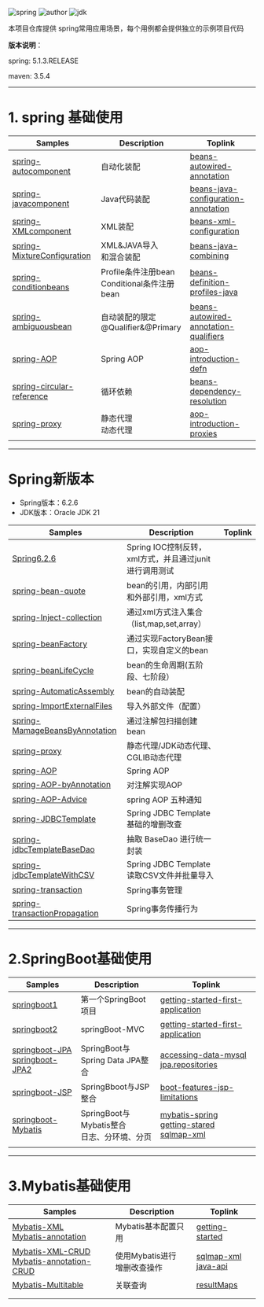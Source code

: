 ![spring](https://img.shields.io/badge/spring-5.1.3.RELEASE-brightgreen.svg)     ![author](https://img.shields.io/badge/author-quhaichuan-orange.svg)     ![jdk](https://img.shields.io/badge/jdk->=1.8-blue.svg)

本项目仓库提供 spring常用应用场景，每个用例都会提供独立的示例项目代码

**版本说明**：

spring:  5.1.3.RELEASE

maven:  3.5.4

---

# 1. spring 基础使用

| Samples                                                           | Description                            | Toplink                                                                                                                                                               |
|-------------------------------------------------------------------|----------------------------------------|-----------------------------------------------------------------------------------------------------------------------------------------------------------------------|
| [spring-autocomponent](spring/spring-autocomponent)               | 自动化装配                                  | [beans-autowired-annotation](https://docs.spring.io/spring/docs/5.1.13.RELEASE/spring-framework-reference/core.html#beans-autowired-annotation)                       |
| [spring-javacomponent](spring/spring-javacomponent)               | Java代码装配                               | [beans-java-configuration-annotation](https://docs.spring.io/spring/docs/5.1.13.RELEASE/spring-framework-reference/core.html#beans-java-configuration-annotation)     |
| [spring-XMLcomponent](spring/spring-XMLcomponent)                 | XML装配                                  | [beans-xml-configuration](https://docs.spring.io/spring/docs/5.1.13.RELEASE/spring-framework-reference/core.html#beans-factory-class)                                 |
| [spring-MixtureConfiguration](spring/spring-MixtureConfiguration) | XML&JAVA导入<br>和混合装配                    | [beans-java-combining](https://docs.spring.io/spring/docs/5.1.13.RELEASE/spring-framework-reference/core.html#beans-java-combining)                                   |
| [spring-conditionbeans](spring/spring-conditionbeans)             | Profile条件注册bean<br>Conditional条件注册bean | [beans-definition-profiles-java](https://docs.spring.io/spring/docs/5.1.13.RELEASE/spring-framework-reference/core.html#beans-definition-profiles-java)               |
| [spring-ambiguousbean](spring/spring-ambiguousbean)               | 自动装配的限定<br>@Qualifier&@Primary         | [beans-autowired-annotation-qualifiers](https://docs.spring.io/spring/docs/5.1.13.RELEASE/spring-framework-reference/core.html#beans-autowired-annotation-qualifiers) |
| [spring-AOP](spring/spring-AOP)                                   | Spring AOP                             | [aop-introduction-defn](https://docs.spring.io/spring/docs/5.1.13.RELEASE/spring-framework-reference/core.html#aop-introduction-defn)                                 |
| [spring-circular-reference](spring/spring-circular-reference)     | 循环依赖                                   | [beans-dependency-resolution](https://docs.spring.io/spring/docs/5.1.13.RELEASE/spring-framework-reference/core.html#beans-dependency-resolution)                     |
| [spring-proxy](spring/spring-proxy)                               | 静态代理<br>动态代理                           | [aop-introduction-proxies](https://docs.spring.io/spring/docs/5.1.13.RELEASE/spring-framework-reference/core.html#aop-introduction-proxies)                           |

---

# Spring新版本

- Spring版本：6.2.6
- JDK版本：Oracle JDK 21

| Samples                                                          | Description                          | Toplink |
  |------------------------------------------------------------------|--------------------------------------|---------|
| [Spring6.2.6](spring/spring-ioc-xml/Spring6.2.6)                 | Spring IOC控制反转，xml方式，并且通过junit进行调用测试 |         |
| [spring-bean-quote](spring-bean-quote)                           | bean的引用，内部引用和外部引用，xml方式              |         | 
| [spring-Inject-collection](spring-Inject-collection)             | 通过xml方式注入集合（list,map,set,array）      |         |
| [spring-beanFactory](spring-beanFactory)                         | 通过实现FactoryBean接口，实现自定义的bean         |         |
| [spring-beanLifeCycle](spring-beanLifeCycle)                     | bean的生命周期(五阶段、七阶段）                   |         |
| [spring-AutomaticAssembly](spring-AutomaticAssembly)             | bean的自动装配                            |         | 
| [spring-ImportExternalFiles](spring-ImportExternalFiles)         | 导入外部文件（配置）                           |         |
| [spring-MamageBeansByAnnotation](spring-MamageBeansByAnnotation) | 通过注解包扫描创建bean                        |         |
| [spring-proxy](spring-proxy)                                     | 静态代理/JDK动态代理、CGLIB动态代理               |         |
| [spring-AOP](spring-AOP)                                         | Spring AOP                           |         |
| [spring-AOP-byAnnotation](spring-AOP-byAnnotation)               | 对注解实现AOP                             |         |
| [spring-AOP-Advice](spring-AOP-Advice)                           | spring AOP 五种通知                      |         |
| [spring-JDBCTemplate](spring-JDBCTemplate)                       | Spring JDBC Template基础的增删改查          |         |
| [spring-jdbcTemplateBaseDao](spring-jdbcTemplateBaseDao)         | 抽取 BaseDao 进行统一封装                    |         |
| [spring-jdbcTemplateWithCSV](spring-jdbcTemplateWithCSV)         | Spring JDBC Template 读取CSV文件并批量导入    |         |
| [spring-transaction](spring-transaction)                         | Spring事务管理                           |         |
| [spring-transactionPropagation](spring-transactionPropagation)   | Spring事务传播行为                         |         |

---

# 2.SpringBoot基础使用

| Samples                                                                              | Description                       | Toplink                                                                                                                                                                                                                                    |
|--------------------------------------------------------------------------------------|-----------------------------------|--------------------------------------------------------------------------------------------------------------------------------------------------------------------------------------------------------------------------------------------|
| [springboot1](spring/springboot1)                                                    | 第一个SpringBoot项目                   | [getting-started-first-application](https://docs.spring.io/spring-boot/docs/2.2.5.RELEASE/reference/html/getting-started.html#getting-started-first-application)                                                                           |
| [springboot2](spring/springboot2)                                                    | springBoot-MVC                    | [getting-started-first-application](https://docs.spring.io/spring-boot/docs/2.2.5.RELEASE/reference/html/getting-started.html#getting-started-first-application)                                                                           |
| [springboot-JPA](spring/springboot-JPA)<br>[springboot-JPA2](spring/springboot-JPA2) | SpringBoot与<br>Spring Data JPA整合  | [accessing-data-mysql](https://spring.io/guides/gs/accessing-data-mysql/)<br>[jpa.repositories](https://docs.spring.io/spring-data/jpa/docs/2.2.5.RELEASE/reference/html/#jpa.repositories)                                                |
| [springboot-JSP](spring/springboot-JSP)                                              | SpringBboot与JSP整合                 | [boot-features-jsp-limitations](https://docs.spring.io/spring-boot/docs/2.1.1.RELEASE/reference/htmlsingle/#boot-features-jsp-limitations)                                                                                                 |
| [springboot-Mybatis](spring/springboot-Mybatis)                                      | SpringBoot与Mybatis整合<br>日志、分环境、分页 | [mybatis-spring](http://mybatis.org/spring-boot-starter/mybatis-spring-boot-autoconfigure/)<br>[getting-stared](http://mybatis.org/spring/getting-started.html)<br>[sqlmap-xml](https://mybatis.org/mybatis-3/sqlmap-xml.html#Result_Maps) |
|                                                                                      |                                   |                                                                                                                                                                                                                                            |

---

# 3.Mybatis基础使用

| Samples                                                                                                  | Description           | Toplink                                                                                                                |
|----------------------------------------------------------------------------------------------------------|-----------------------|------------------------------------------------------------------------------------------------------------------------|
| [Mybatis-XML](spring/Mybatis-XML)<br>[Mybatis-annotation](spring/Mybatis-annotation)                     | Mybatis基本配置只用         | [getting-started](https://mybatis.org/mybatis-3/getting-started.html)                                                  |
| [Mybatis-XML-CRUD](spring/Mybatis-XML-CRUD)<br>[Mybatis-annotation-CRUD](spring/Mybatis-annotation-CRUD) | 使用Mybatis进行<br>增删改查操作 | [sqlmap-xml](https://mybatis.org/mybatis-3/sqlmap-xml.html)<br>[java-api](https://mybatis.org/mybatis-3/java-api.html) |
| [Mybatis-Multitable](spring/Mybatis-Multitable)                                                          | 关联查询                  | [resultMaps](https://mybatis.org/mybatis-3/sqlmap-xml.html#Result_Maps)                                                |
|                                                                                                          |                       |                                                                                                                        |
|                                                                                                          |                       |                                                                                                                        |

